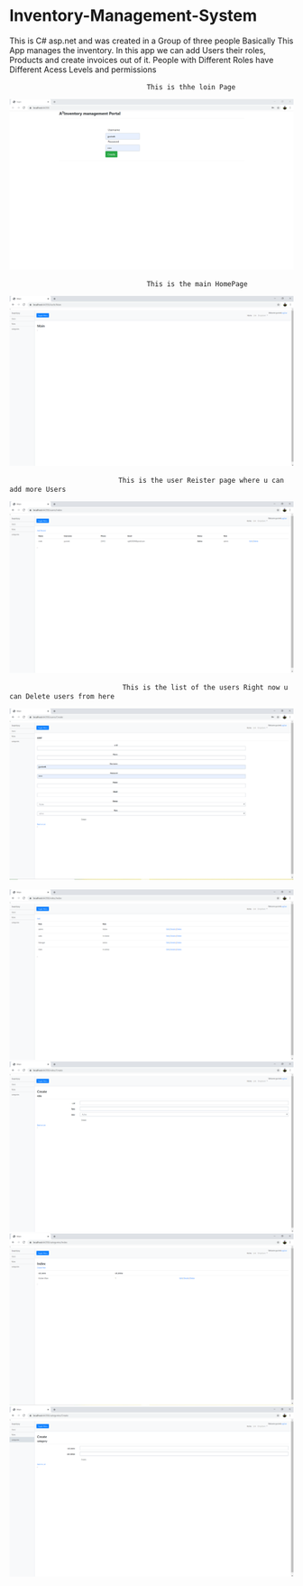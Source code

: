 # Inventory-Management-System
This is C# asp.net and was created in a Group of three people 
Basically This App manages the inventory. In this app we can add Users their roles, Products and create invoices out of it.
People with Different Roles have Different Acess Levels and permissions 

                                      This is thhe loin Page 
![](https://github.com/VivekGupta1999/Inventory-Management-System/blob/master/ManagementSystems/ss/ss1.PNG)

                                      This is the main HomePage 
![](https://github.com/VivekGupta1999/Inventory-Management-System/blob/master/ManagementSystems/ss/2.PNG)

                               This is the user Reister page where u can add more Users 
![](https://github.com/VivekGupta1999/Inventory-Management-System/blob/master/ManagementSystems/ss/3.PNG)

                                This is the list of the users Right now u can Delete users from here
![](https://github.com/VivekGupta1999/Inventory-Management-System/blob/master/ManagementSystems/ss/4.PNG)

                            
![](https://github.com/VivekGupta1999/Inventory-Management-System/blob/master/ManagementSystems/ss/5.PNG)
![](https://github.com/VivekGupta1999/Inventory-Management-System/blob/master/ManagementSystems/ss/6.PNG)
![](https://github.com/VivekGupta1999/Inventory-Management-System/blob/master/ManagementSystems/ss/7.PNG)
![](https://github.com/VivekGupta1999/Inventory-Management-System/blob/master/ManagementSystems/ss/8.PNG)
